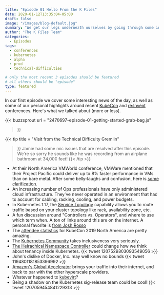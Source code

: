 ```yaml
---
title: "Episode 01 Hello From the K Files"
date: 2020-01-12T13:35:04-05:00
draft: false
image: "/images/blog-default.jpg"
summary: "We get our legs underneath ourselves by going through some interesting news items we found that morning."
author: "The K Files Team"
categories: 
  - Episodes
tags:
  - conferences
  - kubernetes
  - alpha
  - prod
  - technical-difficulties

# only the most recent 3 episodes should be featured
# all others should be "episode"
type: featured
---
```


In our first episode we cover some interesting news of the day, as well as some of our personal highlights around recent [KubeCon](https://events19.linuxfoundation.org/events/kubecon-cloudnativecon-north-america-2019/) and [re:Invent](https://reinvent.awsevents.com/) conferences. Here's what we talked about (more or less).

{{< buzzsprout 
url = "2470697-episode-01-getting-started-grab-bag.js"
>}}

{{< tip 
title = "Visit from the Technical Difficulty Gremlin"
>}}
Jamie had some mic issues that are resolved after this episode. We're so sorry he sounds like he was recording from an airplane bathroom at 34,000 feet!
{{< /tip >}}

* At their North America VMWorld conference, VMWare mentioned that their Project Pacific could deliver up to 8% faster performance in VMs than on bare metal. After some belly-laughs and confusion, here is [some clarification](https://blogs.vmware.com/performance/2019/10/how-does-project-pacific-deliver-8-better-performance-than-bare-metal.html). 
* An increasing number of Ops professionals have only administered cloud infrastructure. They've never operated in an environment that had to account for cabling, racking, cooling, and power budgets.
* In Kubernetes 1.17, the [Service Topology](https://kubernetes.io/docs/concepts/services-networking/service-topology/) capability allows you to route traffic based on your cluster topology like rack, availability zone, etc.
* A fun discussion around "Controllers vs. Operators", and where to use which term when. A ton of links around this are on the internet. A personal favorite is [from Josh Rosso](https://octetz.com/docs/2019/2019-10-13-controllers-and-operators/)
* The [attendee statistics](https://www.cncf.io/blog/2020/01/09/kubecon-cloudnativecon-north-america-2019-conference-transparency-report-the-biggest-kubecon-cloudnativecon-to-date/) for KubeCon 2019 North America are pretty amazing.
* The [Kubernetes Community](https://kubernetes.io/community/) takes inclusiveness very seriously. 
* [The Heirachical Namespace Controller](https://github.com/kubernetes-sigs/multi-tenancy/tree/master/incubator/hnc) could change how we think about tenancy inside Kubernetes.
{{< tweet 1207529803093549056 >}}
* John's dislike of Docker, Inc. may well know no bounds
{{< tweet 1194801181853396992 >}}
* [Amazon's Global Accelerator](https://aws.amazon.com/global-accelerator/) brings your traffic into their internet, and back to par with the other hyperscale providers.
* Whatever happened to [kubevirt](https://github.com/kubevirt)?
* Being a shadow on the Kubernetes sig-release team could be cool!
{{< tweet 1207059454841229313 >}}